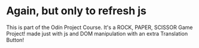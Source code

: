 # Again, but only to refresh js

This is part of the Odín Project Course. It's a ROCK, PAPER, SCISSOR Game Project! made just with js and DOM manipulation with an extra Translation Button!
